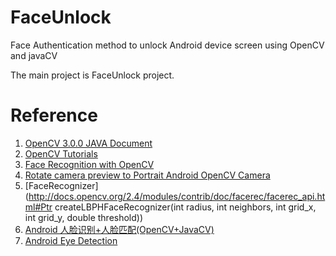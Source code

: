# FaceUnlock
Face Authentication method to unlock Android device screen using OpenCV and javaCV

The main project is FaceUnlock project.

Reference
=========
1. [OpenCV 3.0.0 JAVA Document](http://docs.opencv.org/java/3.0.0/)
2. [OpenCV Tutorials](http://docs.opencv.org/master/#gsc.tab=0)
3. [Face Recognition with OpenCV](http://docs.opencv.org/master/da/d60/tutorial_face_main.html#gsc.tab=0)
4. [Rotate camera preview to Portrait Android OpenCV Camera](http://stackoverflow.com/questions/14816166/rotate-camera-preview-to-portrait-android-opencv-camera)
5. [FaceRecognizer](http://docs.opencv.org/2.4/modules/contrib/doc/facerec/facerec_api.html#Ptr<FaceRecognizer> createLBPHFaceRecognizer(int radius, int neighbors, int grid_x, int grid_y, double threshold))
6. [Android 人脸识别+人脸匹配(OpenCV+JavaCV)](http://blog.csdn.net/sky286753213/article/details/11887913)
7. [Android Eye Detection](http://romanhosek.cz/android-eye-detection-updated-for-opencv-2-4-6/)

